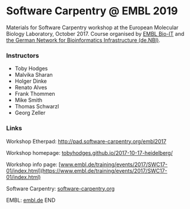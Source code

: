 # Software Carpentry @ EMBL 2019

Materials for Software Carpentry workshop at the European Molecular Biology Laboratory, October 2017. Course organised by
[EMBL Bio-IT](https://bio-it.embl.de) and [the German Network for Bioinformatics Infrastructure (de.NBI)](http://www.denbi.de).

### Instructors

- Toby Hodges
- Malvika Sharan
- Holger Dinke
- Renato Alves
- Frank Thommen
- Mike Smith
- Thomas Schwarzl
- Georg Zeller

### Links

Workshop Etherpad: http://pad.software-carpentry.org/embl2017

Workshop homepage: [tobyhodges.github.io/2017-10-17-heidelberg/](https://tobyhodges.github.io/2017-10-17-heidelberg/)

Workshop info page: [www.embl.de/training/events/2017/SWC17-01/index.html](https://www.embl.de/training/events/2017/SWC17-01/index.html)

Software Carpentry: [software-carpentry.org](https://software-carpentry.org/)

EMBL: [embl.de](https://embl.de)
END
